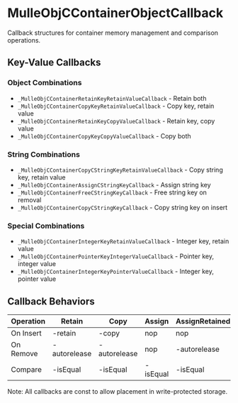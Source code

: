 # MulleObjCContainerObjectCallback

Callback structures for container memory management and comparison operations.

## Key-Value Callbacks

### Object Combinations
- `_MulleObjCContainerRetainKeyRetainValueCallback` - Retain both
- `_MulleObjCContainerCopyKeyRetainValueCallback` - Copy key, retain value
- `_MulleObjCContainerRetainKeyCopyValueCallback` - Retain key, copy value
- `_MulleObjCContainerCopyKeyCopyValueCallback` - Copy both

### String Combinations
- `_MulleObjCContainerCopyCStringKeyRetainValueCallback` - Copy string key, retain value
- `_MulleObjCContainerAssignCStringKeyCallback` - Assign string key
- `_MulleObjCContainerFreeCStringKeyCallback` - Free string key on removal
- `_MulleObjCContainerCopyCStringKeyCallback` - Copy string key on insert

### Special Combinations
- `_MulleObjCContainerIntegerKeyRetainValueCallback` - Integer key, retain value
- `_MulleObjCContainerPointerKeyIntegerValueCallback` - Pointer key, integer value
- `_MulleObjCContainerIntegerKeyPointerValueCallback` - Integer key, pointer value

## Callback Behaviors

| Operation | Retain | Copy | Assign | AssignRetained |
|-----------|--------|------|--------|----------------|
| On Insert | -retain | -copy | nop | nop |
| On Remove | -autorelease | -autorelease | nop | -autorelease |
| Compare | -isEqual | -isEqual | -isEqual | -isEqual |

Note: All callbacks are const to allow placement in write-protected storage.
